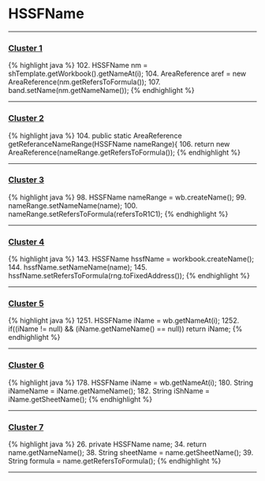 # HSSFName

***

### [Cluster 1](./1)
{% highlight java %}
102. HSSFName nm = shTemplate.getWorkbook().getNameAt(i);
104. AreaReference aref = new AreaReference(nm.getRefersToFormula());
107. band.setName(nm.getNameName());
{% endhighlight %}

***

### [Cluster 2](./2)
{% highlight java %}
104. public static AreaReference getReferanceNameRange(HSSFName nameRange){
106.   return new AreaReference(nameRange.getRefersToFormula());
{% endhighlight %}

***

### [Cluster 3](./3)
{% highlight java %}
98. HSSFName nameRange =  wb.createName();
99. nameRange.setNameName(name);
100. nameRange.setRefersToFormula(refersToR1C1);
{% endhighlight %}

***

### [Cluster 4](./4)
{% highlight java %}
143. HSSFName hssfName = workbook.createName();
144. hssfName.setNameName(name);
145. hssfName.setRefersToFormula(rng.toFixedAddress());
{% endhighlight %}

***

### [Cluster 5](./5)
{% highlight java %}
1251. HSSFName iName = wb.getNameAt(i);
1252. if((iName != null) && (iName.getNameName() == null)) return iName;
{% endhighlight %}

***

### [Cluster 6](./6)
{% highlight java %}
178. HSSFName iName = wb.getNameAt(i);
180.   String iNameName = iName.getNameName();
182.     String iShName = iName.getSheetName();
{% endhighlight %}

***

### [Cluster 7](./7)
{% highlight java %}
26. private HSSFName name;
34.     return name.getNameName();
38.     String sheetName = name.getSheetName();
39.     String formula = name.getRefersToFormula();
{% endhighlight %}

***

